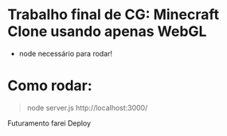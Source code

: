 # Trabalho final de CG: Minecraft Clone usando apenas WebGL
- node necessário para rodar!

# Como rodar:
> node server.js
> http://localhost:3000/

Futuramento farei Deploy